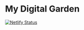 # My Digital Garden
[![Netlify Status](https://api.netlify.com/api/v1/badges/471edaff-df82-49b0-87c4-0027d02c9784/deploy-status)](https://app.netlify.com/sites/andwati/deploys)